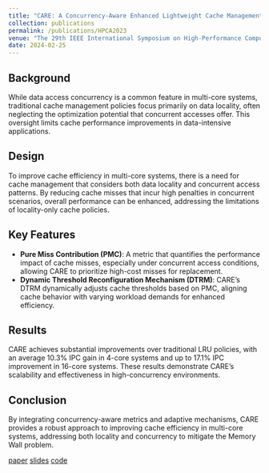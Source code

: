 ```yaml
---
title: "CARE: A Concurrency-Aware Enhanced Lightweight Cache Management Framework"
collection: publications
permalink: /publications/HPCA2023
venue: "The 29th IEEE International Symposium on High-Performance Computer Architecture (HPCA 2023)"
date: 2024-02-25
---
```



## Background

While data access concurrency is a common feature in multi-core systems, traditional cache management policies focus primarily on data locality, often neglecting the optimization potential that concurrent accesses offer. This oversight limits cache performance improvements in data-intensive applications.

## Design

To improve cache efficiency in multi-core systems, there is a need for cache management that considers both data locality and concurrent access patterns. By reducing cache misses that incur high penalties in concurrent scenarios, overall performance can be enhanced, addressing the limitations of locality-only cache policies.

## Key Features

- **Pure Miss Contribution (PMC)**: A metric that quantifies the performance impact of cache misses, especially under concurrent access conditions, allowing CARE to prioritize high-cost misses for replacement.
- **Dynamic Threshold Reconfiguration Mechanism (DTRM)**: CARE’s DTRM dynamically adjusts cache thresholds based on PMC, aligning cache behavior with varying workload demands for enhanced efficiency.

## Results

CARE achieves substantial improvements over traditional LRU policies, with an average 10.3% IPC gain in 4-core systems and up to 17.1% IPC improvement in 16-core systems. These results demonstrate CARE’s scalability and effectiveness in high-concurrency environments.

## Conclusion

By integrating concurrency-aware metrics and adaptive mechanisms, CARE provides a robust approach to improving cache efficiency in multi-core systems, addressing both locality and concurrency to mitigate the Memory Wall problem.




[paper](../files/HPCA2023/CARE_paper.pdf) [slides](../files/HPCA2023/CARE_slides.pdf) [code](https://github.com/Xiaoyang-Lu/HPCA_23)
